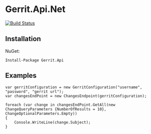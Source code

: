 # Gerrit.Api.Net 
[![Build Status](https://ci.appveyor.com/api/projects/status/dsn3ld94378c11w8?svg=true)](https://ci.appveyor.com/project/costin-zaharia/gerrit-api-net)

Installation
------------

NuGet:
```
Install-Package Gerrit.Api
```

Examples
--------

```
var gerritConfiguration = new GerritConfiguration("username", "password", "gerrit url");
var changesEndPoint = new ChangesEndpoint(gerritConfiguration);

foreach (var change in changesEndPoint.GetAll(new ChangeQueryParameters {NumberOfResults = 10}, ChangeOptionalParameters.Empty))
{
    Console.WriteLine(change.Subject);
}
```